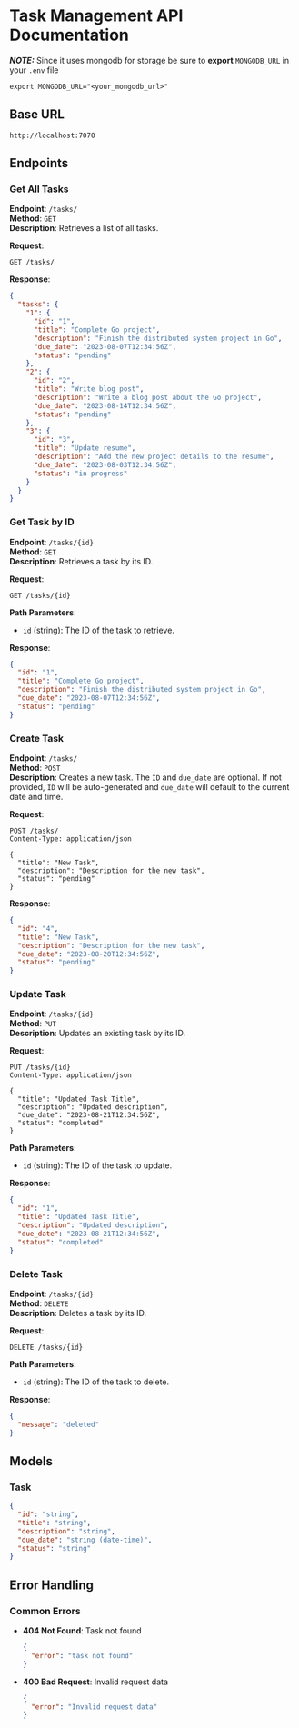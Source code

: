 # Task Management API Documentation

***NOTE:*** Since it uses mongodb for storage be sure to **export** `MONGODB_URL` in your `.env` file

```shell
export MONGODB_URL="<your_mongodb_url>"
```

## Base URL
```
http://localhost:7070
```

## Endpoints

### Get All Tasks
**Endpoint**: `/tasks/`  
**Method**: `GET`  
**Description**: Retrieves a list of all tasks.

**Request**:
```http
GET /tasks/
```

**Response**:
```json
{
  "tasks": {
    "1": {
      "id": "1",
      "title": "Complete Go project",
      "description": "Finish the distributed system project in Go",
      "due_date": "2023-08-07T12:34:56Z",
      "status": "pending"
    },
    "2": {
      "id": "2",
      "title": "Write blog post",
      "description": "Write a blog post about the Go project",
      "due_date": "2023-08-14T12:34:56Z",
      "status": "pending"
    },
    "3": {
      "id": "3",
      "title": "Update resume",
      "description": "Add the new project details to the resume",
      "due_date": "2023-08-03T12:34:56Z",
      "status": "in progress"
    }
  }
}
```

### Get Task by ID
**Endpoint**: `/tasks/{id}`  
**Method**: `GET`  
**Description**: Retrieves a task by its ID.

**Request**:
```http
GET /tasks/{id}
```

**Path Parameters**:
- `id` (string): The ID of the task to retrieve.

**Response**:
```json
{
  "id": "1",
  "title": "Complete Go project",
  "description": "Finish the distributed system project in Go",
  "due_date": "2023-08-07T12:34:56Z",
  "status": "pending"
}
```

### Create Task
**Endpoint**: `/tasks/`  
**Method**: `POST`  
**Description**: Creates a new task. The `ID` and `due_date` are optional. If not provided, `ID` will be auto-generated and `due_date` will default to the current date and time.

**Request**:
```http
POST /tasks/
Content-Type: application/json

{
  "title": "New Task",
  "description": "Description for the new task",
  "status": "pending"
}
```

**Response**:
```json
{
  "id": "4",
  "title": "New Task",
  "description": "Description for the new task",
  "due_date": "2023-08-20T12:34:56Z",
  "status": "pending"
}
```

### Update Task
**Endpoint**: `/tasks/{id}`  
**Method**: `PUT`  
**Description**: Updates an existing task by its ID.

**Request**:
```http
PUT /tasks/{id}
Content-Type: application/json

{
  "title": "Updated Task Title",
  "description": "Updated description",
  "due_date": "2023-08-21T12:34:56Z",
  "status": "completed"
}
```

**Path Parameters**:
- `id` (string): The ID of the task to update.

**Response**:
```json
{
  "id": "1",
  "title": "Updated Task Title",
  "description": "Updated description",
  "due_date": "2023-08-21T12:34:56Z",
  "status": "completed"
}
```

### Delete Task
**Endpoint**: `/tasks/{id}`  
**Method**: `DELETE`  
**Description**: Deletes a task by its ID.

**Request**:
```http
DELETE /tasks/{id}
```

**Path Parameters**:
- `id` (string): The ID of the task to delete.

**Response**:
```json
{
  "message": "deleted"
}
```

## Models

### Task
```json
{
  "id": "string",
  "title": "string",
  "description": "string",
  "due_date": "string (date-time)",
  "status": "string"
}
```

## Error Handling
### Common Errors
- **404 Not Found**: Task not found
  ```json
  {
    "error": "task not found"
  }
  ```
- **400 Bad Request**: Invalid request data
  ```json
  {
    "error": "Invalid request data"
  }
  ```
